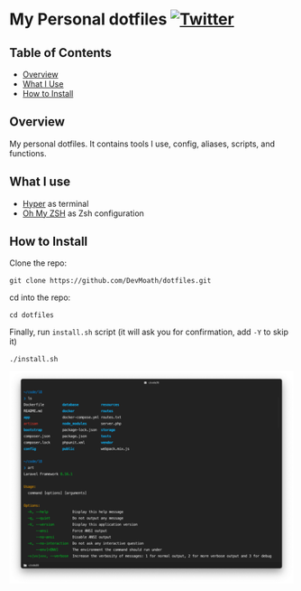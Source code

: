 # My Personal dotfiles [![Twitter](https://img.shields.io/twitter/url?style=social&url=https://github.com/DevMoath/dotfiles)](https://twitter.com/intent/tweet?text=My%20Personal%20dotfiles%20By%20@DevMoath%20https://github.com/DevMoath/dotfiles)
## Table of Contents
- [Overview](#overview)
- [What I Use](#what-i-use)
- [How to Install](#how-to-install)

## Overview

My personal dotfiles. It contains tools I use, config, aliases, scripts, and functions.

## What I use

* [Hyper](https://hyper.is/) as terminal
* [Oh My ZSH](https://ohmyz.sh/) as Zsh configuration

## How to Install

Clone the repo: 

```shell
git clone https://github.com/DevMoath/dotfiles.git
```

cd into the repo: 

```shell
cd dotfiles
```

Finally, run `install.sh` script (it will ask you for confirmation, add `-Y` to skip it)

```shell
./install.sh
```

![Screenshot](docs/screenshot.png)
